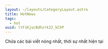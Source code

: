 ```yaml
---
layout: ~/layouts/CategoryLayout.astro
title: HotNews
tags:
  - hot
uuid: ltFiKjucBdhzrk22_kChP
---
```

C﻿hứa các bài viết nóng nhất, thời sự nhất hiện tại